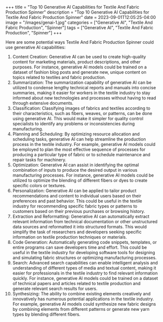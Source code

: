 +++
title = "Top 10 Generative AI Capabilities for Textile And Fabric Production Spinner"
description = "Top 10 Generative AI Capabilities for Textile And Fabric Production Spinner"
date = 2023-09-01T12:05:25-04:00
image = "/images/genai-1.jpg"
categories = ["Generative AI", "Textile And Fabric Production", "Spinner"]
tags = ["Generative AI", "Textile And Fabric Production", "Spinner"]
+++

Here are some potential ways Textile And Fabric Production Spinner could use generative AI capabilities:

1. Content Creation: Generative AI can be used to create high-quality content for marketing materials, product descriptions, and other purposes. For instance, generative AI models could be trained on a dataset of fashion blog posts and generate new, unique content on topics related to textiles and fabric production.
2. Summarization: The summarization capability of generative AI can be utilized to condense lengthy technical reports and manuals into concise summaries, making it easier for workers in the textile industry to stay informed about new technologies and processes without having to read through extensive documents.
3. Classification: Classifying images of fabrics and textiles according to their characteristics, such as fibers, weaves, or patterns, can be done using generative AI. This would make it simpler for quality control specialists to identify any problems or inconsistencies during manufacturing.
4. Planning and Scheduling: By optimizing resource allocation and scheduling tasks, generative AI can help streamline the production process in the textile industry. For example, generative AI models could be employed to plan the most effective sequence of processes for producing a particular type of fabric or to schedule maintenance and repair tasks for machinery.
5. Optimization: Generative AI can assist in identifying the optimal combination of inputs to produce the desired output in various manufacturing processes. For instance, generative AI models could be utilized to optimize the blending of different fibers or dyes to create specific colors or textures.
6. Personalization: Generative AI can be applied to tailor product recommendations and content to individual users based on their preferences and past behavior. This could be useful in the textile industry for recommending specific fabric types or patterns to customers based on their previous purchases or browsing history.
7. Extraction and Reformatting: Generative AI can automatically extract relevant information from technical documentation or other unstructured data sources and reformatted it into structured formats. This would simplify the task of researchers and developers seeking specific information on textile production techniques or materials.
8. Code Generation: Automatically generating code snippets, templates, or entire programs can save developers time and effort. This could be useful in the textile industry for developing software tools for designing and simulating fabric structures or optimizing manufacturing processes.
9. Search: Advanced search capabilities can enable intelligent analysis and understanding of different types of media and textual content, making it easier for professionals in the textile industry to find relevant information quickly. For instance, generative AI models could be trained on a dataset of technical papers and articles related to textile production and generate relevant search results for users.
10. Synthesizing: The ability to combine existing elements creatively and innovatively has numerous potential applications in the textile industry. For example, generative AI models could synthesize new fabric designs by combining elements from different patterns or generate new yarn types by blending different fibers.
